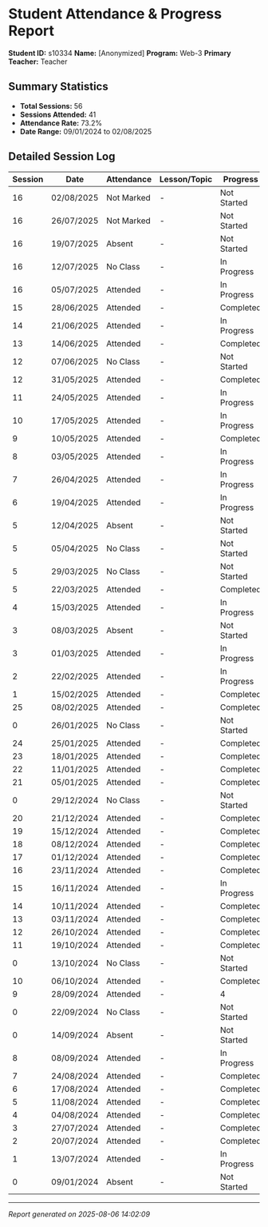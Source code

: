 # Student Attendance & Progress Report

**Student ID:** s10334
**Name:** [Anonymized]
**Program:** Web-3
**Primary Teacher:** Teacher

## Summary Statistics
- **Total Sessions:** 56
- **Sessions Attended:** 41
- **Attendance Rate:** 73.2%
- **Date Range:** 09/01/2024 to 02/08/2025

## Detailed Session Log

| Session | Date | Attendance | Lesson/Topic | Progress |
|---------|------|------------|--------------|----------|
| 16 | 02/08/2025 | Not Marked | - | Not Started |
| 16 | 26/07/2025 | Not Marked | - | Not Started |
| 16 | 19/07/2025 | Absent | - | Not Started |
| 16 | 12/07/2025 | No Class | - | In Progress |
| 16 | 05/07/2025 | Attended | - | In Progress |
| 15 | 28/06/2025 | Attended | - | Completed |
| 14 | 21/06/2025 | Attended | - | In Progress |
| 13 | 14/06/2025 | Attended | - | Completed |
| 12 | 07/06/2025 | No Class | - | Not Started |
| 12 | 31/05/2025 | Attended | - | Completed |
| 11 | 24/05/2025 | Attended | - | In Progress |
| 10 | 17/05/2025 | Attended | - | In Progress |
| 9 | 10/05/2025 | Attended | - | Completed |
| 8 | 03/05/2025 | Attended | - | In Progress |
| 7 | 26/04/2025 | Attended | - | In Progress |
| 6 | 19/04/2025 | Attended | - | In Progress |
| 5 | 12/04/2025 | Absent | - | Not Started |
| 5 | 05/04/2025 | No Class | - | Not Started |
| 5 | 29/03/2025 | No Class | - | Not Started |
| 5 | 22/03/2025 | Attended | - | Completed |
| 4 | 15/03/2025 | Attended | - | In Progress |
| 3 | 08/03/2025 | Absent | - | Not Started |
| 3 | 01/03/2025 | Attended | - | In Progress |
| 2 | 22/02/2025 | Attended | - | In Progress |
| 1 | 15/02/2025 | Attended | - | Completed |
| 25 | 08/02/2025 | Attended | - | Completed |
| 0 | 26/01/2025 | No Class | - | Not Started |
| 24 | 25/01/2025 | Attended | - | Completed |
| 23 | 18/01/2025 | Attended | - | Completed |
| 22 | 11/01/2025 | Attended | - | Completed |
| 21 | 05/01/2025 | Attended | - | Completed |
| 0 | 29/12/2024 | No Class | - | Not Started |
| 20 | 21/12/2024 | Attended | - | Completed |
| 19 | 15/12/2024 | Attended | - | Completed |
| 18 | 08/12/2024 | Attended | - | Completed |
| 17 | 01/12/2024 | Attended | - | Completed |
| 16 | 23/11/2024 | Attended | - | Completed |
| 15 | 16/11/2024 | Attended | - | In Progress |
| 14 | 10/11/2024 | Attended | - | Completed |
| 13 | 03/11/2024 | Attended | - | Completed |
| 12 | 26/10/2024 | Attended | - | Completed |
| 11 | 19/10/2024 | Attended | - | Completed |
| 0 | 13/10/2024 | No Class | - | Not Started |
| 10 | 06/10/2024 | Attended | - | Completed |
| 9 | 28/09/2024 | Attended | - | 4 |
| 0 | 22/09/2024 | No Class | - | Not Started |
| 0 | 14/09/2024 | Absent | - | Not Started |
| 8 | 08/09/2024 | Attended | - | In Progress |
| 7 | 24/08/2024 | Attended | - | Completed |
| 6 | 17/08/2024 | Attended | - | Completed |
| 5 | 11/08/2024 | Attended | - | Completed |
| 4 | 04/08/2024 | Attended | - | Completed |
| 3 | 27/07/2024 | Attended | - | Completed |
| 2 | 20/07/2024 | Attended | - | Completed |
| 1 | 13/07/2024 | Attended | - | In Progress |
| 0 | 09/01/2024 | Absent | - | Not Started |

---
*Report generated on 2025-08-06 14:02:09*